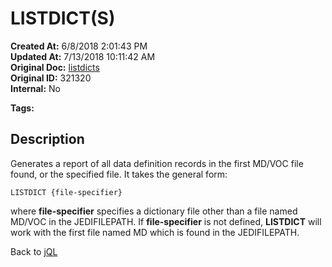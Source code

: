 # LISTDICT(S)

**Created At:** 6/8/2018 2:01:43 PM  
**Updated At:** 7/13/2018 10:11:42 AM  
**Original Doc:** [listdicts](https://docs.jbase.com/46350-jql/listdicts)  
**Original ID:** 321320  
**Internal:** No  

**Tags:**
<badge text='dictionary' vertical='middle' />
<badge text='jql' vertical='middle' />

## Description

Generates a report of all data definition records in the first MD/VOC file found, or the specified file. It takes the general form:

```
LISTDICT {file-specifier}
```

where **file-specifier** specifies a dictionary file other than a file named MD/VOC in the JEDIFILEPATH. If **file-specifier** is not defined, **LISTDICT** will work with the first file named MD which is found in the JEDIFILEPATH.

Back to [jQL](jbase-query-language-jql-)

  
<PageFooter />
